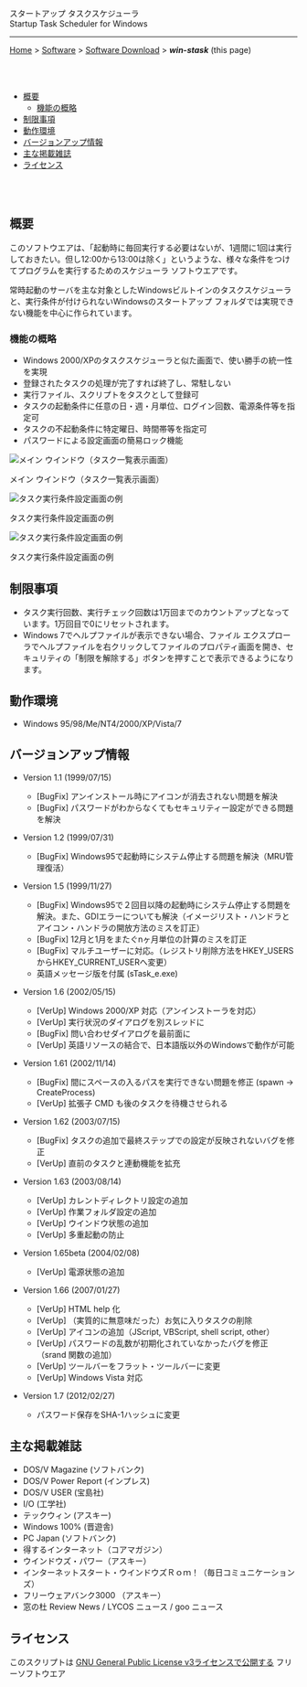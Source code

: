 スタートアップ タスクスケジューラ<br/>
Startup Task Scheduler for Windows

---
[Home](https://oasis3855.github.io/webpage/) > [Software](https://oasis3855.github.io/webpage/software/index.html) > [Software Download](https://oasis3855.github.io/webpage/software/software-download.html) > ***win-stask*** (this page)

<br />
<br />

- [概要](#概要)
  - [機能の概略](#機能の概略)
- [制限事項](#制限事項)
- [動作環境](#動作環境)
- [バージョンアップ情報](#バージョンアップ情報)
- [主な掲載雑誌](#主な掲載雑誌)
- [ライセンス](#ライセンス)

<br />
<br />

## 概要

このソフトウエアは、「起動時に毎回実行する必要はないが、1週間に1回は実行しておきたい。但し12:00から13:00は除く」というような、様々な条件をつけてプログラムを実行するためのスケジューラ ソフトウエアです。

常時起動のサーバを主な対象としたWindowsビルトインのタスクスケジューラと、実行条件が付けられないWindowsのスタートアップ フォルダでは実現できない機能を中心に作られています。 

### 機能の概略

- Windows 2000/XPのタスクスケジューラと似た画面で、使い勝手の統一性を実現
- 登録されたタスクの処理が完了すれば終了し、常駐しない
- 実行ファイル、スクリプトをタスクとして登録可
- タスクの起動条件に任意の日・週・月単位、ログイン回数、電源条件等を指定可
- タスクの不起動条件に特定曜日、時間帯等を指定可
- パスワードによる設定画面の簡易ロック機能 

![メイン ウインドウ（タスク一覧表示画面）](readme_pics/soft-stask-mainwnd.png)

メイン ウインドウ（タスク一覧表示画面） 

![タスク実行条件設定画面の例](readme_pics/soft-stask-dlg-conf-2.png)

タスク実行条件設定画面の例 

![タスク実行条件設定画面の例](readme_pics/soft-stask-dlg-conf-3.png)

タスク実行条件設定画面の例 

## 制限事項 

- タスク実行回数、実行チェック回数は1万回までのカウントアップとなっています。1万回目で0にリセットされます。
- Windows 7でヘルプファイルが表示できない場合、ファイル エクスプローラでヘルプファイルを右クリックしてファイルのプロパティ画面を開き、セキュリティの「制限を解除する」ボタンを押すことで表示できるようになります。 

## 動作環境

- Windows 95/98/Me/NT4/2000/XP/Vista/7 

##  バージョンアップ情報

- Version 1.1 (1999/07/15)

  - [BugFix] アンインストール時にアイコンが消去されない問題を解決 
  - [BugFix] パスワードがわからなくてもセキュリティー設定ができる問題を解決 

- Version 1.2 (1999/07/31)

  - [BugFix] Windows95で起動時にシステム停止する問題を解決（MRU管理復活） 

- Version 1.5 (1999/11/27)

  - [BugFix] Windows95で２回目以降の起動時にシステム停止する問題を解決。また、GDIエラーについても解決（イメージリスト・ハンドラとアイコン・ハンドラの開放方法のミスを訂正） 
  - [BugFix] 12月と1月をまたぐnヶ月単位の計算のミスを訂正 
  - [BugFix] マルチユーザーに対応。（レジストリ削除方法をHKEY_USERSからHKEY_CURRENT_USERへ変更） 
  - 英語メッセージ版を付属 (sTask_e.exe) 

- Version 1.6 (2002/05/15)

  - [VerUp] Windows 2000/XP 対応（アンインストーラを対応） 
  - [VerUp] 実行状況のダイアログを別スレッドに 
  - [BugFix] 問い合わせダイアログを最前面に 
  - [VerUp] 英語リソースの結合で、日本語版以外のWindowsで動作が可能 

- Version 1.61 (2002/11/14)

  - [BugFix] 間にスペースの入るパスを実行できない問題を修正 (spawn → CreateProcess) 
  - [VerUp] 拡張子 CMD も後のタスクを待機させられる 

- Version 1.62 (2003/07/15)

  - [BugFix] タスクの追加で最終ステップでの設定が反映されないバグを修正 
  - [VerUp] 直前のタスクと連動機能を拡充 

- Version 1.63 (2003/08/14)

  - [VerUp] カレントディレクトリ設定の追加 
  - [VerUp] 作業フォルダ設定の追加 
  - [VerUp] ウインドウ状態の追加 
  - [VerUp] 多重起動の防止 

- Version 1.65beta (2004/02/08)

  - [VerUp] 電源状態の追加 

- Version 1.66 (2007/01/27)

  - [VerUp] HTML help 化 
  - [VerUp] （実質的に無意味だった）お気に入りタスクの削除 
  - [VerUp] アイコンの追加（JScript, VBScript, shell script, other） 
  - [VerUp] パスワードの乱数が初期化されていなかったバグを修正（srand 関数の追加） 
  - [VerUp] ツールバーをフラット・ツールバーに変更 
  - [VerUp] Windows Vista 対応 

- Version 1.7 (2012/02/27)

  - パスワード保存をSHA-1ハッシュに変更 

## 主な掲載雑誌 

-  DOS/V Magazine (ソフトバンク) 
-  DOS/V Power Report (インプレス) 
-  DOS/V USER (宝島社) 
-  I/O (工学社) 
-  テックウィン (アスキー) 
-  Windows 100% (晋遊舎) 
-  PC Japan (ソフトバンク) 
-  得するインターネット（コアマガジン） 
-  ウインドウズ・パワー（アスキー） 
-  インターネットスタート・ウインドウズＲｏｍ！（毎日コミュニケーションズ） 
-  フリーウェアバンク3000 （アスキー） 
-  窓の杜 Review News / LYCOS ニュース / goo ニュース 

## ライセンス

このスクリプトは [GNU General Public License v3ライセンスで公開する](https://gpl.mhatta.org/gpl.ja.html) フリーソフトウエア
